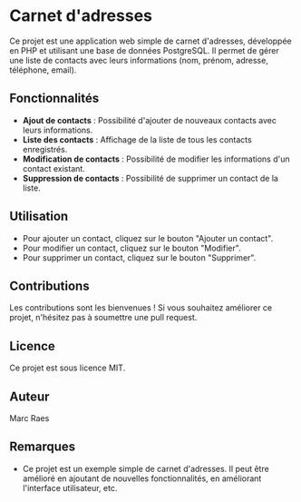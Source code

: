 # Carnet d'adresses

Ce projet est une application web simple de carnet d'adresses, développée en PHP et utilisant une base de données PostgreSQL. Il permet de gérer une liste de contacts avec leurs informations (nom, prénom, adresse, téléphone, email).

## Fonctionnalités

* **Ajout de contacts** : Possibilité d'ajouter de nouveaux contacts avec leurs informations.
* **Liste des contacts** : Affichage de la liste de tous les contacts enregistrés.
* **Modification de contacts** : Possibilité de modifier les informations d'un contact existant.
* **Suppression de contacts** : Possibilité de supprimer un contact de la liste.

## Utilisation

* Pour ajouter un contact, cliquez sur le bouton "Ajouter un contact".
* Pour modifier un contact, cliquez sur le bouton "Modifier".
* Pour supprimer un contact, cliquez sur le bouton "Supprimer".

## Contributions

Les contributions sont les bienvenues ! Si vous souhaitez améliorer ce projet, n'hésitez pas à soumettre une pull request.

## Licence

Ce projet est sous licence MIT.

## Auteur

Marc Raes

## Remarques

* Ce projet est un exemple simple de carnet d'adresses. Il peut être amélioré en ajoutant de nouvelles fonctionnalités, en améliorant l'interface utilisateur, etc.